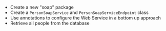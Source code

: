 - Create a new "soap" package
- Create a `PersonSoapService` and `PersonSoapServiceEndpoint` class
- Use annotations to configure the Web Service in a bottom up approach
- Retrieve all people from the database